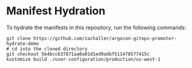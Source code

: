 # Manifest Hydration

To hydrate the manifests in this repository, run the following commands:

```shell
git clone https://github.com/zachaller/argocon-gitops-promoter-hydrate-demo
# cd into the cloned directory
git checkout 5b4bcc637871aa0a01d1ed9adbf511478577415c
kustomize build ./user-configuration/production/us-west-1
```
